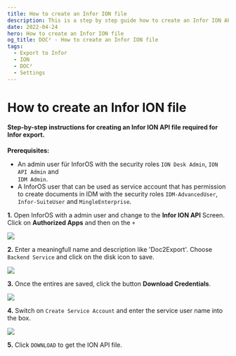 ```yaml
---
title: How to create an Infor ION file
description: This is a step by step guide how to create an Infor ION API file that is needed for the export from DOC² to Infor with the permissions InforOS user must have.
date: 2022-04-24
hero: How to create an Infor ION file
og_title: DOC² - How to create an Infor ION file
tags:
  - Export to Infor
  - ION 
  - DOC²
  - Settings
---
```


# How to create an Infor ION file

#### Step-by-step instructions for creating an Infor ION API file required for Infor export.

**Prerequisites:**

- An admin user für InforOS with the security roles `ION Desk Admin`, `ION API Admin` and<br> `IDM Admin`.
- A InforOS user that can be used as service account that has permission to create documents in IDM with the security roles `IDM-AdvancedUser`, `Infor-SuiteUser` and `MingleEnterprise`.


**1\.** Open InforOS with a admin user and change to the **Infor ION API** Screen.<br>
    Click on **Authorized Apps** and then on the `+`

![](/_images/doc2/infor-ion-api-1.png)

**2\.** Enter a meaningfull name and description like 'Doc2Export'. Choose `Backend Service` and click on the disk icon to save.

![](/_images/doc2/infor-ion-api-2.png)

**3\.** Once the entires are saved, click the button **Download Credentials**.

![](/_images/doc2/infor-ion-api-3.png)

**4\.** Switch on `Create Service Account` and enter the service user name into the box.

![](/_images/doc2/infor-ion-api-4.png)

**5\.** Click `DOWNLOAD` to get the ION API file.


